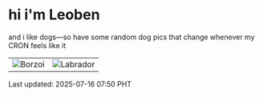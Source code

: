 # hi i'm Leoben

and i like dogs—so have some random dog pics that change whenever my CRON feels like it

|  |  |
|--------|----------|
| ![Borzoi](https://random-dog-vercel.vercel.app/api/random-borzoi?v=1752623403) | ![Labrador](https://random-dog-vercel.vercel.app/api/random-labrador?v=1752623403) |

Last updated: 2025-07-16 07:50 PHT

